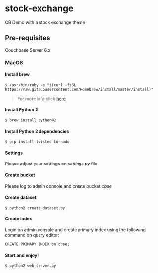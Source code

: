 # stock-exchange
CB Demo with a stock exchange theme

## Pre-requisites
Couchbase Server 6.x

### MacOS

#### Install brew

```
$ /usr/bin/ruby -e "$(curl -fsSL https://raw.githubusercontent.com/Homebrew/install/master/install)"
```

> For more info click [here](https://brew.sh/index_es)

#### Install Python 2

```
$ brew install python@2
```

#### Install Python 2 dependencies

```
$ pip install twisted tornado
```
#### Settings

Please adjust your settings on *settings.py* file

#### Create bucket

Please log to admin console and create bucket *cbse*

#### Create dataset 
```
$ python2 create_dataset.py
```
#### Create index

Login on admin console and create primary index using the following command on query editor:

```
CREATE PRIMARY INDEX on cbse;
```

#### Start and enjoy!

```
$ python2 web-server.py
```





